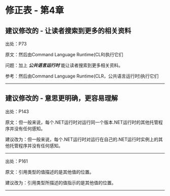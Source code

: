 # 修正表 - 第4章

## 建议修改的 - 让读者搜索到更多的相关资料

出处：P73

原文：然后由Command Language Runtime(CLR)执行它们

问题：加上 ***公共语言运行时*** 能让读者搜索到更多相关资料。

参考：然后由Command Language Runtime(CLR，公共语言运行时)执行它们

------

## 建议修改的 - 意思更明确，更容易理解

出处：P143

原文：但一般来说，每个.NET运行时对运行同一个版本.NET运行时的其他托管程序并没有任何感知。

建议改为：但一般来说，每个.NET运行时对运行在自己的.NET运行时实例上的其他托管程序并没有任何感知。

------

出处：P161

原文：引用类型的值描述的是其他值的位置。

建议改为：引用类型所描述的值指示的是其他值的位置。

------